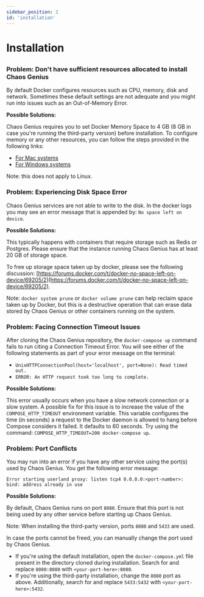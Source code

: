 ```yaml
---
sidebar_position: 2
id: 'installation'
---
```

# Installation

## 

### Problem: Don't have sufficient resources allocated to install Chaos Genius

By default Docker configures resources such as CPU, memory, disk and network. Sometimes these default settings are not adequate and you might run into issues such as an Out-of-Memory Error.

**Possible Solutions:**

Chaos Genius requires you to set Docker Memory Space to 4 GB (8 GB in case you're running the third-party version) before installation. To configure memory or any other resources, you can follow the steps provided in the following links:
- [For Mac systems](https://docs.docker.com/desktop/mac/#resources)
- [For Windows systems](https://docs.docker.com/desktop/windows/#resources)

Note: this does not apply to Linux.

### Problem: Experiencing Disk Space Error

Chaos Genius services are not able to write to the disk. In the docker logs you may see an error message that is appended by: `No space left on device`.

**Possible Solutions:**

This typically happens with containers that require storage such as Redis or Postgres. Please ensure that the instance running Chaos Genius has at least 20 GB of storage space.

To free up storage space taken up by docker, please see the following discussion: [https://forums.docker.com/t/docker-no-space-left-on-device/69205/2](https://forums.docker.com/t/docker-no-space-left-on-device/69205/2).

Note: `docker system prune` or `docker volume prune` can help reclaim space taken up by Docker, but this is a destructive operation that can erase data stored by Chaos Genius or other containers running on the system.

### Problem: Facing Connection Timeout Issues

After cloning the Chaos Genius repository, the `docker-compose up` command fails to run citing a Connection Timeout Error. You will see either of the following statements as part of your error message on the terminal:

* `UnixHTTPConnectionPool(host='localhost', port=None): Read timed out.`
* `ERROR: An HTTP request took too long to complete.`

**Possible Solutions:**

This error usually occurs when you have a slow network connection or a slow system. A possible fix for this issue is to increase the value of the `COMPOSE_HTTP_TIMEOUT` environment variable. This variable configures the time (in seconds) a request to the Docker daemon is allowed to hang before Compose considers it failed. It defaults to 60 seconds. Try using the command: `COMPOSE_HTTP_TIMEOUT=200 docker-compose up`.

### Problem: Port Conflicts

You may run into an error if you have any other service using the port(s) used by Chaos Genius. You get the following error message:

```
Error starting userland proxy: listen tcp4 0.0.0.0:<port-number>: bind: address already in use
```

**Possible Solutions:**

By default, Chaos Genius runs on port `8080`. Ensure that this port is not being used by any other service before starting up Chaos Genius.

Note: When installing the third-party version, ports `8080` and `5433` are used.

In case the ports cannot be freed, you can manually change the port used by Chaos Genius.
- If you're using the default installation, open the `docker-compose.yml` file present in the directory cloned during installation. Search for and replace `8080:8080` with `<your-port-here>:8080`.
- If you're using the third-party installation, change the `8080` port as above. Additionally, search for and replace `5433:5432` with `<your-port-here>:5432`.
